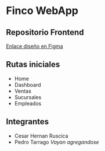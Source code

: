 # Finco WebApp
## Repositorio Frontend

[Enlace diseño en Figma](https://www.figma.com/design/sSSesLmrClnjcT3RJh3Alw/FINCO-NC?node-id=57-569&node-type=frame&t=3yMYZoE7GwdCb8EX-0)

## Rutas iniciales
- Home
- Dashboard
- Ventas
- Sucursales
- Empleados

## Integrantes
- Cesar Hernan Ruscica
- Pedro Tarrago
*Vayan agregandose*
